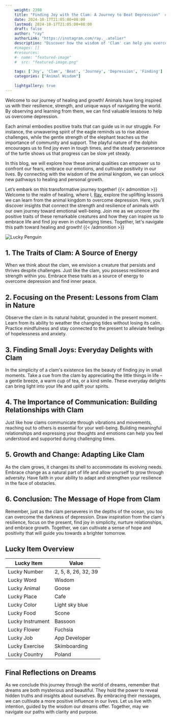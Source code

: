 ```yaml
---
    weight: 2398
    title: "Finding Joy with the Clam: A Journey to Beat Depression"  # Assuming 'title' column exists
    date: 2024-10-17T21:05:00+08:00
    lastmod: 2024-10-17T21:05:00+08:00
    draft: false
    author: "ray"
    authorLink: "https://instagram.com/ray._.atelier"
    description: "Discover how the wisdom of 'Clam' can help you overcome depression and find joy in your life journey."
    #images: []
    #resources:
    #- name: "featured-image"
    #  src: "featured-image.png"
    
    tags: ['Joy', 'Clam', 'Beat', 'Journey', 'Depression', 'Finding']
    categories: ["Animal Wisdom"]
    
    lightgallery: true
---
```

    
Welcome to our journey of healing and growth! Animals have long inspired us with their resilience, strength, and unique ways of navigating the world. By observing and learning from them, we can find valuable lessons to help us overcome depression.

Each animal embodies positive traits that can guide us in our struggle. For instance, the unwavering spirit of the eagle reminds us to rise above challenges, while the gentle strength of the elephant teaches us the importance of community and support. The playful nature of the dolphin encourages us to find joy even in tough times, and the steady perseverance of the turtle shows us that progress can be slow yet steady.

In this blog, we will explore how these animal qualities can empower us to confront our fears, embrace our emotions, and cultivate positivity in our lives. By connecting with the wisdom of the animal kingdom, we can unlock new pathways to healing and personal growth.

Let’s embark on this transformative journey together!
{{< admonition >}}
Welcome to the realm of healing, where I, [Ray](https://instagram.com/ray._.atelier), explore the uplifting lessons we can learn from the animal kingdom to overcome depression. Here, you’ll discover insights that connect the strength and resilience of animals with our own journey toward emotional well-being. Join me as we uncover the positive traits of these remarkable creatures and how they can inspire us to embrace life and find joy even in challenging times. Together, let's navigate this path toward healing and growth!
{{< /admonition >}}

![Lucky Penguin](https://cdn.pixabay.com/photo/2024/09/07/02/34/penguins-9028827_1280.jpg "Lucky Penguin")

## 1. The Traits of Clam: A Source of Energy
When we think about the clam, we envision a creature that persists and thrives despite challenges. Just like the clam, you possess resilience and strength within you. Embrace these traits as a source of energy to overcome depression and find inner peace.

## 2. Focusing on the Present: Lessons from Clam in Nature
Observe the clam in its natural habitat, grounded in the present moment. Learn from its ability to weather the changing tides without losing its calm. Practice mindfulness and stay connected to the present to alleviate feelings of hopelessness and anxiety.

## 3. Finding Small Joys: Everyday Delights with Clam
In the simplicity of a clam's existence lies the beauty of finding joy in small moments. Take a cue from the clam by appreciating the little things in life – a gentle breeze, a warm cup of tea, or a kind smile. These everyday delights can bring light into your life and uplift your spirits.

## 4. The Importance of Communication: Building Relationships with Clam
Just like how clams communicate through vibrations and movements, reaching out to others is essential for your well-being. Building meaningful relationships and expressing your thoughts and emotions can help you feel understood and supported during challenging times.

## 5. Growth and Change: Adapting Like Clam
As the clam grows, it changes its shell to accommodate its evolving needs. Embrace change as a natural part of life and allow yourself to grow through adversity. Have faith in your ability to adapt and strengthen your resilience in the face of obstacles.

## 6. Conclusion: The Message of Hope from Clam
Remember, just as the clam perseveres in the depths of the ocean, you too can overcome the darkness of depression. Draw inspiration from the clam's resilience, focus on the present, find joy in simplicity, nurture relationships, and embrace growth. Together, we can cultivate a sense of hope and positivity that will guide you towards a brighter tomorrow.


## Lucky Item Overview
| Lucky Item          | Value              |
|---------------|--------------------|
| Lucky Number        | 2, 5, 8, 26, 32, 39  |
| Lucky Word          | Wisdom |
| Lucky Animal        | Goose |
| Lucky Place         | Cafe     |
| Lucky Color         | Light sky blue     |
| Lucky Food          | Scone      |
| Lucky Instrument    | Bassoon |
| Lucky Flower        | Fuchsia    |
| Lucky Job           | App Developer       |
| Lucky Exercise      | Skimboarding  |
| Lucky Country       | Poland    |


##  Final Reflections on Dreams

As we conclude this journey through the world of dreams, remember that dreams are both mysterious and beautiful. They hold the power to reveal hidden truths and insights about ourselves. By embracing their messages, we can cultivate a more positive influence in our lives. Let us live with intention, guided by the wisdom our dreams offer. Together, may we navigate our paths with clarity and purpose.
